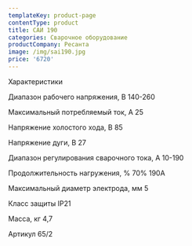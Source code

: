 ```yaml
---
templateKey: product-page
contentType: product
title: САИ 190
categories: Сварочное оборудование
productCompany: Ресанта
image: /img/sai190.jpg
price: '6720'
---
```

Характеристики 

Диапазон рабочего напряжения, В 140-260 

Максимальный потребляемый ток, А 25

Напряжение холостого хода, В 85

Напряжение дуги, В 27

Диапазон регулирования сварочного тока, А 10-190 

Продолжительность нагружения, % 70% 190A 

Максимальный диаметр электрода, мм 5

Класс защиты IP21 

Масса, кг 4,7

Артикул 65/2
